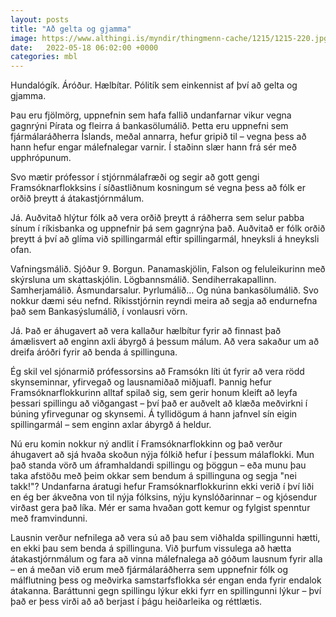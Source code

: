 ```yaml
---
layout: posts
title: "Að gelta og gjamma"
image: https://www.althingi.is/myndir/thingmenn-cache/1215/1215-220.jpg
date:   2022-05-18 06:02:00 +0000
categories: mbl
---
```

Hundalógík. Áróður. Hælbítar. Pólitík sem einkennist af því að gelta og gjamma.

Þau eru fjölmörg, uppnefnin sem hafa fallið undanfarnar vikur vegna gagnrýni Pírata og fleirra á bankasölumálið. Þetta eru uppnefni sem fjármálaráðherra Íslands, meðal annarra, hefur gripið til – vegna þess að hann hefur engar málefnalegar varnir. Í staðinn slær hann frá sér með upphrópunum.

Svo mætir prófessor í stjórnmálafræði og segir að gott gengi Framsóknarflokksins í síðastliðnum kosningum sé vegna þess að fólk er orðið þreytt á átakastjórnmálum.

Já. Auðvitað hlýtur fólk að vera orðið þreytt á ráðherra sem selur pabba sínum í ríkisbanka og uppnefnir þá sem gagnrýna það. Auðvitað er fólk orðið þreytt á því að glíma við spillingarmál eftir spillingarmál, hneyksli á hneyksli ofan.

Vafningsmálið. Sjóður 9. Borgun. Panamaskjölin, Falson og feluleikurinn með skýrsluna um skattaskjólin. Lögbannsmálið. Sendiherrakapallinn. Samherjamálið. Ásmundarsalur. Þyrlumálið… Og núna bankasölumálið. Svo nokkur dæmi séu nefnd. Ríkisstjórnin reyndi meira að segja að endurnefna það sem Bankasýslumálið, í vonlausri vörn.

Já. Það er áhugavert að vera kallaður hælbítur fyrir að finnast það ámælisvert að enginn axli ábyrgð á þessum málum. Að vera sakaður um að dreifa áróðri fyrir að benda á spillinguna.

Ég skil vel sjónarmið prófessorsins að Framsókn líti út fyrir að vera rödd skynseminnar, yfirvegað og lausnamiðað miðjuafl. Þannig hefur Framsóknarflokkurinn alltaf spilað sig, sem gerir honum kleift að  leyfa þessari spillingu að viðgangast – því það er auðvelt að klæða meðvirkni í búning yfirvegunar og skynsemi. Á tyllidögum á hann jafnvel sín eigin spillingarmál – sem enginn axlar ábyrgð á heldur.

Nú eru komin nokkur ný andlit í Framsóknarflokkinn og það verður áhugavert að sjá hvaða skoðun nýja fólkið hefur í þessum málaflokki. Mun það standa vörð um áframhaldandi spillingu og þöggun – eða munu þau taka afstöðu með þeim okkar sem bendum á spillinguna og segja "nei takk!"? Undanfarna áratugi hefur Framsóknarflokkurinn ekki verið í því liði en ég ber ákveðna von til nýja fólksins, nýju kynslóðarinnar – og kjósendur virðast gera það líka. Mér er sama hvaðan gott kemur og fylgist spenntur með framvindunni.

Lausnin verður nefnilega að vera sú að þau sem viðhalda spillingunni hætti, en ekki þau sem benda á spillinguna. Við þurfum vissulega að hætta átakastjórnmálum og fara að vinna málefnalega að góðum lausnum fyrir alla – en á meðan við erum með fjármálaráðherra sem uppnefnir fólk og málflutning þess og meðvirka samstarfsflokka sér engan enda fyrir endalok átakanna. Baráttunni gegn spillingu lýkur ekki fyrr en spillingunni lýkur – því það er þess virði að að berjast í þágu heiðarleika og réttlætis.
